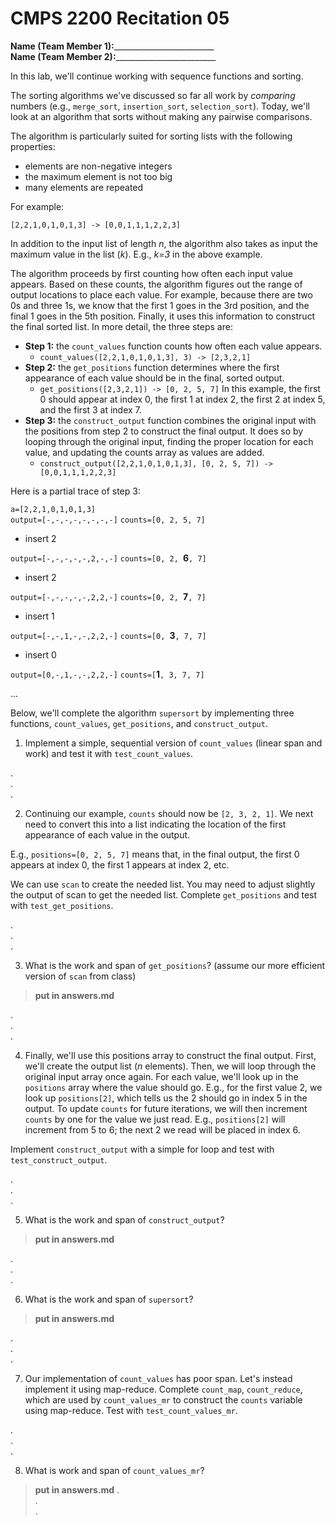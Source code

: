 # CMPS 2200  Recitation 05

**Name (Team Member 1):**_________________________  
**Name (Team Member 2):**_________________________

In this lab, we'll continue working with sequence functions and sorting.

The sorting algorithms we've discussed so far all work by *comparing* numbers (e.g., `merge_sort`, `insertion_sort`, `selection_sort`). Today, we'll look at an algorithm that sorts without making any pairwise comparisons.

The algorithm is particularly suited for sorting lists with the following properties:
- elements are non-negative integers
- the maximum element is not too big
- many elements are repeated

For example:

`[2,2,1,0,1,0,1,3] -> [0,0,1,1,1,2,2,3]`

In addition to the input list of length *n*, the algorithm also takes as input the maximum value in the list (*k*). E.g., *k=3* in the above example.

The algorithm proceeds by first counting how often each input value appears. Based on these counts, the algorithm figures out the range of output locations to place each value. For example, because there are two 0s and three 1s, we know that the first 1 goes in the 3rd position, and the final 1 goes in the 5th position. Finally, it uses this information to construct the final sorted list. In more detail, the three steps are:

- **Step 1:** the `count_values` function counts how often each value appears. 
  * `count_values([2,2,1,0,1,0,1,3], 3) -> [2,3,2,1]`
- **Step 2:** the `get_positions` function determines where the first appearance of each value should be in the final, sorted output.
  * `get_positions([2,3,2,1]) -> [0, 2, 5, 7]`  In this example, the first 0 should appear at index 0, the first 1 at index 2, the first 2 at index 5, and the first 3 at index 7.
- **Step 3:** the `construct_output` function combines the original input with the positions from step 2 to construct the final output. It does so by looping through the original input, finding the proper location for each value, and updating the counts array as values are added.
  * `construct_output([2,2,1,0,1,0,1,3], [0, 2, 5, 7]) -> [0,0,1,1,1,2,2,3]`

Here is a partial trace of step 3:

`a=[2,2,1,0,1,0,1,3]`  
`output=[-,-,-,-,-,-,-,-]`
`counts=[0, 2, 5, 7]`  

- insert 2

`output=[-,-,-,-,-,2,-,-]`
`counts=[0, 2, `**6**`, 7]`  

- insert 2

`output=[-,-,-,-,-,2,2,-]`
`counts=[0, 2, `**7**`, 7]`  

- insert 1

`output=[-,-,1,-,-,2,2,-]`
`counts=[0, `**3**`, 7, 7]`  

- insert 0

`output=[0,-,1,-,-,2,2,-]`
`counts=[`**1**`, 3, 7, 7]`  

...


Below, we'll complete the algorithm `supersort` by implementing three functions, `count_values`, `get_positions`, and `construct_output`.



1. Implement a simple, sequential version of `count_values` (linear span and work) and test it with `test_count_values`.

.  
.  
.  

2. Continuing our example, `counts` should now be `[2, 3, 2, 1]`. We next need to convert this into a list indicating the location of the first appearance of each value in the output.

E.g., `positions=[0, 2, 5, 7]` means that, in the final output, the first 0 appears at index 0, the first 1 appears at index 2, etc.

We can use `scan` to create the needed list. You may need to adjust slightly the output of scan to get the needed list. Complete `get_positions` and test with `test_get_positions`.

.  
.  
. 


3. What is the work and span of `get_positions`? (assume our more efficient version of `scan` from class)

> **put in answers.md**

.  
.  
. 


4. Finally, we'll use this positions array to construct the final output. First, we'll create the output list ($n$ elements). Then, we will loop through the original input array once again. For each value, we'll look up in the `positions` array where the value should go. E.g., for the first value 2, we look up `positions[2]`, which tells us the 2 should go in index 5 in the output. To update `counts` for future iterations, we will then increment `counts` by one for the value we just read. E.g., `positions[2]` will increment from 5 to 6; the next 2 we read will be placed in index 6.

Implement `construct_output` with a simple for loop and test with `test_construct_output`.

.  
.  
. 


5. What is the work and span of `construct_output`?

> **put in answers.md**

.  
.  
. 


6. What is the work and span of `supersort`?

> **put in answers.md**

.  
.  
. 


7. Our implementation of `count_values` has poor span. Let's instead implement it using map-reduce. Complete `count_map`, `count_reduce`, which are used by `count_values_mr` to construct the `counts` variable using map-reduce. Test with `test_count_values_mr`.

.  
.  
. 


8. What is work and span of `count_values_mr`?

> **put in answers.md**
.  
.  
. 


